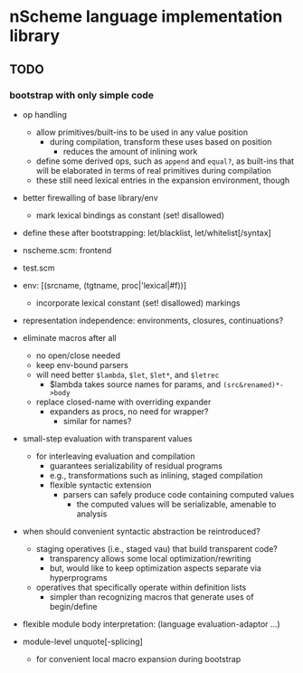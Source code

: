 # nScheme language implementation library

## TODO

### bootstrap with only simple code

* op handling
  * allow primitives/built-ins to be used in any value position
    * during compilation, transform these uses based on position
      * reduces the amount of inlining work
  * define some derived ops, such as `append` and `equal?`, as built-ins that
    will be elaborated in terms of real primitives during compilation
  * these still need lexical entries in the expansion environment, though

* better firewalling of base library/env
  * mark lexical bindings as constant (set! disallowed)

* define these after bootstrapping: let/blacklist, let/whitelist[/syntax]

* nscheme.scm: frontend
* test.scm

* env: [(srcname, (tgtname, proc|'lexical|#f))]
  * incorporate lexical constant (set! disallowed) markings
* representation independence: environments, closures, continuations?
* eliminate macros after all
  * no open/close needed
  * keep env-bound parsers
  * will need better `$lambda`, `$let`, `$let*`, and `$letrec`
    * $lambda takes source names for params, and `(src&renamed)*->body`
  * replace closed-name with overriding expander
    * expanders as procs, no need for wrapper?
      * similar for names?

* small-step evaluation with transparent values
  * for interleaving evaluation and compilation
    * guarantees serializability of residual programs
    * e.g., transformations such as inlining, staged compilation
    * flexible syntactic extension
      * parsers can safely produce code containing computed values
        * the computed values will be serializable, amenable to analysis

* when should convenient syntactic abstraction be reintroduced?
  * staging operatives (i.e., staged vau) that build transparent code?
    * transparency allows some local optimization/rewriting
    * but, would like to keep optimization aspects separate via hyperprograms
  * operatives that specifically operate within definition lists
    * simpler than recognizing macros that generate uses of begin/define

* flexible module body interpretation: (language evaluation-adaptor ...)

* module-level unquote[-splicing]
  * for convenient local macro expansion during bootstrap

